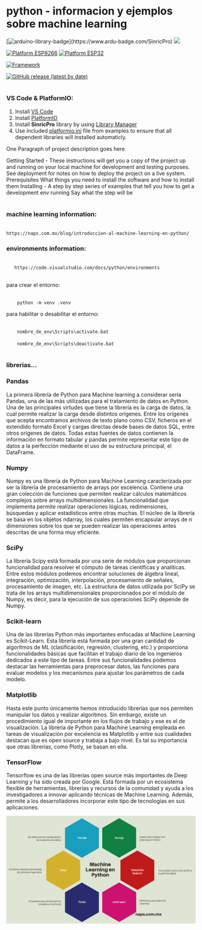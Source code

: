 # python - informacion y ejemplos sobre machine learning

[![arduino-library-badge](https://www.ardu-badge.com/badge/SinricPro.svg?)](https://www.ardu-badge.com/SinricPro) [![](https://img.shields.io/badge/PlatformIO_Libraries-SinricPro-brightgreen.svg)](https://platformio.org/lib/show/6519/SinricPro)

[![Platform ESP8266](https://img.shields.io/badge/Platform-Espressif8266-orange)](#) [![Platform ESP32](https://img.shields.io/badge/Platform-Espressif32-orange)](#)

[![Framework](https://img.shields.io/badge/Framework-Arduino-blue)](https://www.arduino.cc/)

[![GitHub release (latest by date)](https://img.shields.io/github/v/release/sinricpro/esp8266-esp32-sdk)](https://github.com/sinricpro/esp8266-esp32-sdk/releases)

#

### VS Code & PlatformIO:
1. Install [VS Code](https://code.visualstudio.com/)  
2. Install [PlatformIO](https://platformio.org/platformio-ide)  
3. Install **SinricPro** library by using [Library Manager](https://docs.platformio.org/en/latest/librarymanager/)  
4. Use included [platformio.ini](examples/platformio/platformio.ini) file from examples to ensure that all dependent libraries will installed automaticly.


<!--If you like **Tasmota**, give it a star, or fork it and contribute!

Estadisticas

[![GitHub stars](https://img.shields.io/github/stars/arendst/Tasmota.svg?style=social&label=Star)](https://github.com/arendst/Tasmota/stargazers)
[![GitHub forks](https://img.shields.io/github/forks/arendst/Tasmota.svg?style=social&label=Fork)](https://github.com/arendst/Tasmota/network)
[![donate](https://img.shields.io/badge/donate-PayPal-blue.svg)](https://paypal.me/tasmota)

-->


One Paragraph of project description goes here

Getting Started - These instructions will get you a copy of the project up and running on your local machine for development and testing purposes. See deployment for notes on how to deploy the project on a live system. Prerequisites
What things you need to install the software and how to install them
Installing - A step by step series of examples that tell you how to get a development env running
Say what the step will be

#

### machine learning information:
```

https://naps.com.mx/blog/introduccion-al-machine-learning-en-python/

```
 
 ### environments information:
```
   
   https://code.visualstudio.com/docs/python/environments
   
```


para crear el entorno: 
```

    python -m venv .venv

```

para habilitar o desabilitar el entorno: 
```    

    nombre_de_env\Scripts\activate.bat
    
    nombre_de_env\Scripts\deactivate.bat
    
```
### librerias...

### Pandas
La primera librería de Python para Machine learning a considerar sería Pandas, una de las más utilizadas para el tratamiento de datos en Python. Una de las principales virtudes que tiene la librería es la carga de datos, la cual permite realizar la carga desde distintos orígenes. Entre los orígenes que acepta encontramos archivos de texto plano como CSV, ficheros en el extendido formato Excel y cargas directas desde bases de datos SQL, entre otros orígenes de datos. Todas estas fuentes de datos contienen la información en formato tabular y pandas permite representar este tipo de datos a la perfección mediante el uso de su estructura principal, el DataFrame.

### Numpy
Numpy es una librería de Python para Machine Learning caracterizada por ser la librería de procesamiento de arrays por excelencia. Contiene una gran colección de funciones que permiten realizar cálculos matemáticos complejos sobre arrays multidimensionales. La funcionalidad que implementa permite realizar operaciones lógicas, redimensiones, búsquedas y aplicar estadísticos entre otras muchas. El núcleo de la librería se basa en los objetos ndarray, los cuales permiten encapsular arrays de n dimensiones sobre los que se pueden realizar las operaciones antes descritas de una forma muy eficiente.

### SciPy
La librería Scipy está formada por una serie de módulos que proporcionan funcionalidad para resolver el cómputo de tareas científicas y analíticas. Entre estos módulos podemos encontrar soluciones de álgebra lineal, integración, optimización, interpolación, procesamiento de señales, procesamiento de imagen, etc. La estructura de datos utilizada por SciPy se trata de los arrays multidimensionales proporcionados por el módulo de Numpy, es decir, para la ejecución de sus operaciones SciPy depende de Numpy. 

### Scikit-learn
Una de las librerías Python más importantes enfocadas al Machine Learning es Scikit-Learn. Esta librería está formada por una gran cantidad de algoritmos de ML (clasificación, regresión, clustering, etc.) y proporciona funcionalidades básicas que facilitan el trabajo diario de los ingenieros dedicados a este tipo de tareas. Entre sus funcionalidades podemos destacar las herramientas para preprocesar datos, las funciones para evaluar modelos y los mecanismos para ajustar los parámetros de cada modelo.

### Matplotlib
Hasta este punto únicamente hemos introducido librerías que nos permiten manipular los datos y realizar algoritmos. Sin embargo, existe un procedimiento igual de importante en los flujos de trabajo y ese es el de visualización. La librería de Python para Machine Learning empleada en tareas de visualización por excelencia es Matplotlib y entre sus cualidades destacan que es open source y trabaja a bajo nivel. Es tal su importancia que otras librerías, como Plotly, se basan en ella.

### TensorFlow
Tensorflow es una de las librerías open source más importantes de Deep Learning y ha sido creada por Google. Está formada por un ecosistema flexible de herramientas, librerías y recursos de la comunidad y ayuda a los investigadores a innovar aplicando técnicas de Machine Learning. Además, permite a los desarrolladores incorporar este tipo de tecnologías en sus aplicaciones.

![Librerias necesarias](assets/ml_lib.png)
    

